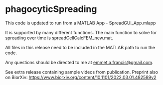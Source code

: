 # phagocyticSpreading
This code is updated to run from a MATLAB App - SpreadGUI_App.mlapp

It is supported by many different functions. The main function to solve for spreading over time is spreadCellCalcFEM_new.mat.

All files in this release need to be included in the MATLAB path to run the code.

Any questions should be directed to me at emmet.a.francis@gmail.com.

See extra release containing sample videos from publication. Preprint also on BiorXiv: https://www.biorxiv.org/content/10.1101/2022.03.01.482589v2
